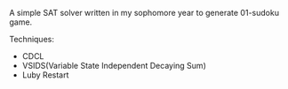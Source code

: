 A simple SAT solver written in my sophomore year to generate 01-sudoku game.

Techniques:
- CDCL
- VSIDS(Variable State Independent Decaying Sum)
- Luby Restart



